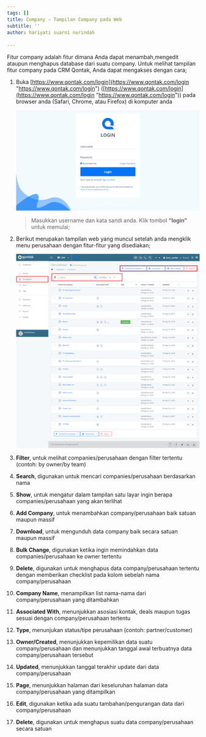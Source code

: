 ```yaml
---
tags: []
title: Company – Tampilan Company pada Web
subtitle: ''
author: hariyati suarni nurindah

---
```

Fitur company adalah fitur dimana Anda dapat menambah,mengedit ataupun menghapus database dari suatu company. Untuk melihat tampilan fitur company pada CRM Qontak, Anda dapat mengakses dengan cara;

 1. Buka [https://www.qontak.com/login](https://www.qontak.com/login "https://www.qontak.com/login") ([https://www.qontak.com/login](https://www.qontak.com/login "https://www.qontak.com/login")) pada browser anda (Safari, Chrome, atau Firefox) di komputer anda

    ![](/uploads/screencapture-qontak-login-2021-09-29-11_32_29.png)

    > Masukkan username dan kata sandi anda. Klik tombol **“login”** untuk memulai;
 2. Berikut merupakan tampilan web yang muncul setelah anda mengklik menu perusahaan dengan fitur-fitur yang disediakan;

    ![](/uploads/screencapture-qontak-crm-companies-2021-10-01-08_55_43.png)
 3. **Filter**, untuk melihat companies/perusahaan dengan filter tertentu (contoh: by owner/by team)
 4. **Search**, digunakan untuk mencari companies/perusahaan berdasarkan nama
 5. **Show**, untuk mengatur dalam tampilan satu layar ingin berapa companies/perusahaan yang akan terlihat
 6. **Add Company**, untuk menambahkan company/perusahaan baik satuan maupun massif
 7. **Download**, untuk mengunduh data company baik secara satuan maupun massif
 8. **Bulk Change**, digunakan ketika ingin memindahkan data companies/perusahaan ke owner tertentu
 9. **Delete**, digunakan untuk menghapus data company/perusahaan tertentu dengan memberikan checklist pada kolom sebelah nama company/perusahaan
10. **Company Name**, menampilkan list nama-nama dari company/perusahaan yang ditambahkan
11. **Associated With**, menunjukkan asosiasi kontak, deals maupun tugas sesuai dengan company/perusahaan tertentu
12. **Type**, menunjukan status/tipe perusahaan (contoh: partner/customer)
13. **Owner/Created**, menunjukkan kepemilikan data suatu company/perusahaan dan menunjukkan tanggal awal terbuatnya data company/perusahaan tersebut
14. **Updated**, menunjukkan tanggal terakhir update dari data company/perusahaan
15. **Page**, menunjukkan halaman dari keseluruhan halaman data company/perusahaan yang ditampilkan
16. **Edit**, digunakan ketika ada suatu tambahan/pengurangan data dari company/perusahaan
17. **Delete**, digunakan untuk menghapus suatu data company/perusahaan secara satuan